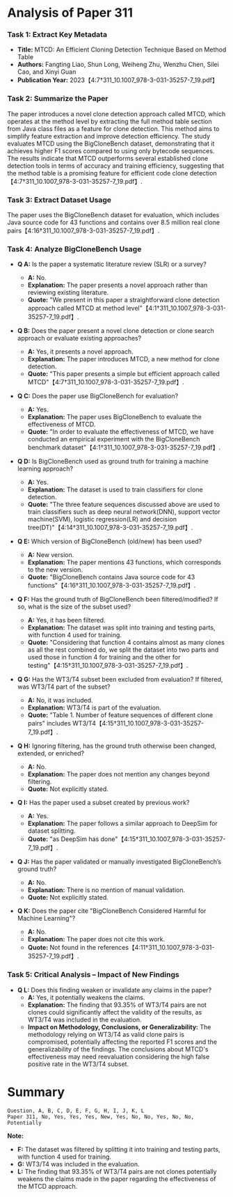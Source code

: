 # Analysis of Paper 311

### Task 1: Extract Key Metadata

- **Title:** MTCD: An Efficient Cloning Detection Technique Based on Method Table
- **Authors:** Fangting Liao, Shun Long, Weiheng Zhu, Wenzhu Chen, Silei Cao, and Xinyi Guan
- **Publication Year:** 2023【4:7†311_10.1007_978-3-031-35257-7_19.pdf】

### Task 2: Summarize the Paper

The paper introduces a novel clone detection approach called MTCD, which operates at the method level by extracting the full method table section from Java class files as a feature for clone detection. This method aims to simplify feature extraction and improve detection efficiency. The study evaluates MTCD using the BigCloneBench dataset, demonstrating that it achieves higher F1 scores compared to using only bytecode sequences. The results indicate that MTCD outperforms several established clone detection tools in terms of accuracy and training efficiency, suggesting that the method table is a promising feature for efficient code clone detection【4:7†311_10.1007_978-3-031-35257-7_19.pdf】.

### Task 3: Extract Dataset Usage

The paper uses the BigCloneBench dataset for evaluation, which includes Java source code for 43 functions and contains over 8.5 million real clone pairs【4:16†311_10.1007_978-3-031-35257-7_19.pdf】.

### Task 4: Analyze BigCloneBench Usage

- **Q A:** Is the paper a systematic literature review (SLR) or a survey?
  - **A:** No.
  - **Explanation:** The paper presents a novel approach rather than reviewing existing literature.
  - **Quote:** "We present in this paper a straightforward clone detection approach called MTCD at method level"【4:1†311_10.1007_978-3-031-35257-7_19.pdf】.

- **Q B:** Does the paper present a novel clone detection or clone search approach or evaluate existing approaches?
  - **A:** Yes, it presents a novel approach.
  - **Explanation:** The paper introduces MTCD, a new method for clone detection.
  - **Quote:** "This paper presents a simple but efficient approach called MTCD"【4:7†311_10.1007_978-3-031-35257-7_19.pdf】.

- **Q C:** Does the paper use BigCloneBench for evaluation?
  - **A:** Yes.
  - **Explanation:** The paper uses BigCloneBench to evaluate the effectiveness of MTCD.
  - **Quote:** "In order to evaluate the effectiveness of MTCD, we have conducted an empirical experiment with the BigCloneBench benchmark dataset"【4:1†311_10.1007_978-3-031-35257-7_19.pdf】.

- **Q D:** Is BigCloneBench used as ground truth for training a machine learning approach?
  - **A:** Yes.
  - **Explanation:** The dataset is used to train classifiers for clone detection.
  - **Quote:** "The three feature sequences discussed above are used to train classifiers such as deep neural network(DNN), support vector machine(SVM), logistic regression(LR) and decision tree(DT)"【4:14†311_10.1007_978-3-031-35257-7_19.pdf】.

- **Q E:** Which version of BigCloneBench (old/new) has been used?
  - **A:** New version.
  - **Explanation:** The paper mentions 43 functions, which corresponds to the new version.
  - **Quote:** "BigCloneBench contains Java source code for 43 functions"【4:16†311_10.1007_978-3-031-35257-7_19.pdf】.

- **Q F:** Has the ground truth of BigCloneBench been filtered/modified? If so, what is the size of the subset used?
  - **A:** Yes, it has been filtered.
  - **Explanation:** The dataset was split into training and testing parts, with function 4 used for training.
  - **Quote:** "Considering that function 4 contains almost as many clones as all the rest combined do, we split the dataset into two parts and used those in function 4 for training and the other for testing"【4:15†311_10.1007_978-3-031-35257-7_19.pdf】.

- **Q G:** Has the WT3/T4 subset been excluded from evaluation? If filtered, was WT3/T4 part of the subset?
  - **A:** No, it was included.
  - **Explanation:** WT3/T4 is part of the evaluation.
  - **Quote:** "Table 1. Number of feature sequences of different clone pairs" includes WT3/T4【4:15†311_10.1007_978-3-031-35257-7_19.pdf】.

- **Q H:** Ignoring filtering, has the ground truth otherwise been changed, extended, or enriched?
  - **A:** No.
  - **Explanation:** The paper does not mention any changes beyond filtering.
  - **Quote:** Not explicitly stated.

- **Q I:** Has the paper used a subset created by previous work?
  - **A:** Yes.
  - **Explanation:** The paper follows a similar approach to DeepSim for dataset splitting.
  - **Quote:** "as DeepSim has done"【4:15†311_10.1007_978-3-031-35257-7_19.pdf】.

- **Q J:** Has the paper validated or manually investigated BigCloneBench’s ground truth?
  - **A:** No.
  - **Explanation:** There is no mention of manual validation.
  - **Quote:** Not explicitly stated.

- **Q K:** Does the paper cite "BigCloneBench Considered Harmful for Machine Learning"?
  - **A:** No.
  - **Explanation:** The paper does not cite this work.
  - **Quote:** Not found in the references【4:11†311_10.1007_978-3-031-35257-7_19.pdf】.

### Task 5: Critical Analysis – Impact of New Findings

- **Q L:** Does this finding weaken or invalidate any claims in the paper?
  - **A:** Yes, it potentially weakens the claims.
  - **Explanation:** The finding that 93.35% of WT3/T4 pairs are not clones could significantly affect the validity of the results, as WT3/T4 was included in the evaluation.
  - **Impact on Methodology, Conclusions, or Generalizability:** The methodology relying on WT3/T4 as valid clone pairs is compromised, potentially affecting the reported F1 scores and the generalizability of the findings. The conclusions about MTCD's effectiveness may need reevaluation considering the high false positive rate in the WT3/T4 subset.

# Summary

```
Question, A, B, C, D, E, F, G, H, I, J, K, L
Paper 311, No, Yes, Yes, Yes, New, Yes, No, No, Yes, No, No, Potentially
```

**Note:**  
- **F:** The dataset was filtered by splitting it into training and testing parts, with function 4 used for training.
- **G:** WT3/T4 was included in the evaluation.
- **L:** The finding that 93.35% of WT3/T4 pairs are not clones potentially weakens the claims made in the paper regarding the effectiveness of the MTCD approach.
